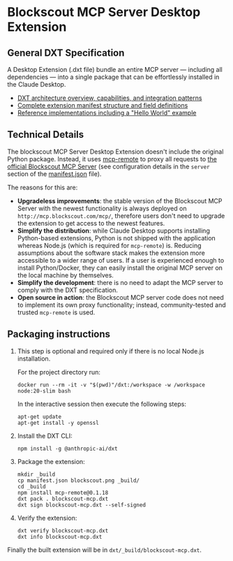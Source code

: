 # Blockscout MCP Server Desktop Extension

## General DXT Specification

A Desktop Extension (.dxt file) bundle an entire MCP server — including all dependencies — into a single package that can be effortlessly installed in the Claude Desktop.

- [DXT architecture overview, capabilities, and integration patterns](https://github.com/anthropics/dxt/blob/main/README.md)
- [Complete extension manifest structure and field definitions](https://github.com/anthropics/dxt/blob/main/MANIFEST.md)
- [Reference implementations including a "Hello World" example](https://github.com/anthropics/dxt/tree/main/examples)

## Technical Details

The blockscout MCP Server Desktop Extension doesn't include the original Python package. Instead, it uses [mcp-remote](https://github.com/geelen/mcp-remote) to proxy all requests to [the official Blockscout MCP Server](http://mcp.blockscout.com/) (see configuration details in the `server` section of the [manifest.json](manifest.json) file).

The reasons for this are:

- **Upgradeless improvements**: the stable version of the Blockscout MCP Server with the newest functionality is always deployed on `http://mcp.blockscout.com/mcp/`, therefore users don't need to upgrade the extension to get access to the newest features.
- **Simplify the distribution**: while Claude Desktop supports installing Python-based extensions, Python is not shipped with the application whereas Node.js (which is required for `mcp-remote`) is. Reducing assumptions about the software stack makes the extension more accessible to a wider range of users. If a user is experienced enough to install Python/Docker, they can easily install the original MCP server on the local machine by themselves.
- **Simplify the development**: there is no need to adapt the MCP server to comply with the DXT specification.
- **Open source in action**: the Blockscout MCP server code does not need to implement its own proxy functionality; instead, community-tested and trusted `mcp-remote` is used.

## Packaging instructions

1. This step is optional and required only if there is no local Node.js installation.

    For the project directory run:

    ```shell
    docker run --rm -it -v "$(pwd)"/dxt:/workspace -w /workspace node:20-slim bash
    ```

    In the interactive session then execute the following steps:

    ```shell
    apt-get update
    apt-get install -y openssl
    ```

2. Install the DXT CLI:

    ```shell
    npm install -g @anthropic-ai/dxt
    ```

3. Package the extension:

    ```shell
    mkdir _build
    cp manifest.json blockscout.png _build/
    cd _build
    npm install mcp-remote@0.1.18
    dxt pack . blockscout-mcp.dxt
    dxt sign blockscout-mcp.dxt --self-signed
    ```

4. Verify the extension:

    ```shell
    dxt verify blockscout-mcp.dxt 
    dxt info blockscout-mcp.dxt
    ```

Finally the built extension will be in `dxt/_build/blockscout-mcp.dxt`.

